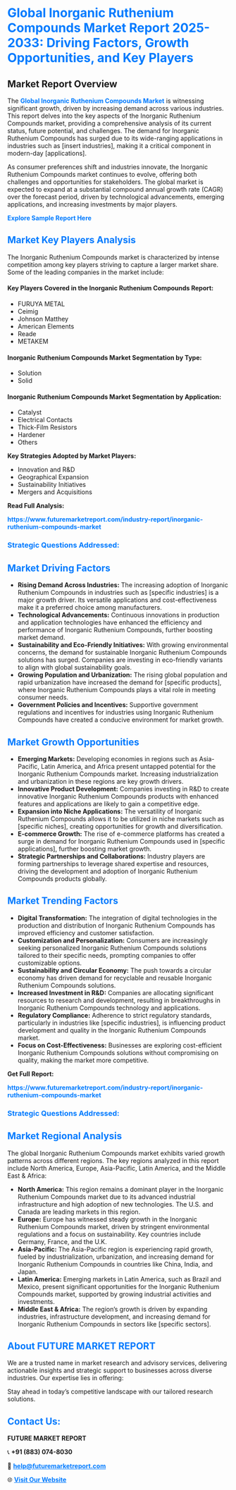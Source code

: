 <h1 style="color: #007BFF;">Global Inorganic Ruthenium Compounds Market Report 2025-2033: Driving Factors, Growth Opportunities, and Key Players</h1>

<section id="overview">
<h2>Market Report Overview</h2>
<p>The <a href="https://www.futuremarketreport.com/industry-report/inorganic-ruthenium-compounds-market" style="color: #007BFF; text-decoration: none;"><strong>Global Inorganic Ruthenium Compounds Market</strong></a> is witnessing significant growth, driven by increasing demand across various industries. This report delves into the key aspects of the Inorganic Ruthenium Compounds market, providing a comprehensive analysis of its current status, future potential, and challenges. The demand for Inorganic Ruthenium Compounds has surged due to its wide-ranging applications in industries such as [insert industries], making it a critical component in modern-day [applications].</p>
<p>As consumer preferences shift and industries innovate, the Inorganic Ruthenium Compounds market continues to evolve, offering both challenges and opportunities for stakeholders. The global market is expected to expand at a substantial compound annual growth rate (CAGR) over the forecast period, driven by technological advancements, emerging applications, and increasing investments by major players.</p>
</section>

<section id="overview">
<p><a href="https://www.futuremarketreport.com/request-sample/reportId=57461" style="color: #007BFF; text-decoration: none;"><strong>Explore Sample Report Here</strong></a></p>
</section>

<section id="key-players">
<h2 style="color: #007BFF;">Market Key Players Analysis</h2>
<p>The Inorganic Ruthenium Compounds market is characterized by intense competition among key players striving to capture a larger market share. Some of the leading companies in the market include:</p>
<h4>Key Players Covered in the Inorganic Ruthenium Compounds Report:</h4>
<ul><li>FURUYA METAL</li><li>Ceimig</li><li>Johnson Matthey</li><li>American Elements</li><li>Reade</li><li>METAKEM</li></ul>
<h4>Inorganic Ruthenium Compounds Market Segmentation by Type:</h4>
<ul><li>Solution</li><li>Solid</li></ul>

<h4>Inorganic Ruthenium Compounds Market Segmentation by Application:</h4>
<ul><li>Catalyst</li><li>Electrical Contacts</li><li>Thick-Film Resistors</li><li>Hardener</li><li>Others</li></ul>
<p><strong>Key Strategies Adopted by Market Players:</strong></p>
<ul>
<li>Innovation and R&D</li>
<li>Geographical Expansion</li>
<li>Sustainability Initiatives</li>
<li>Mergers and Acquisitions</li>
</ul>
</section>

<section>
<p><strong>Read Full Analysis: </strong></p><a href="https://www.futuremarketreport.com/industry-report/inorganic-ruthenium-compounds-market" style="color: #007BFF; text-decoration: none;"><strong>https://www.futuremarketreport.com/industry-report/inorganic-ruthenium-compounds-market</strong></a>
<h3 style="color: #007BFF;">Strategic Questions Addressed:</h3>
</section>

<section id="driving-factors">
<h2 style="color: #007BFF;">Market Driving Factors</h2>
<ul>
<li><strong>Rising Demand Across Industries:</strong> The increasing adoption of Inorganic Ruthenium Compounds in industries such as [specific industries] is a major growth driver. Its versatile applications and cost-effectiveness make it a preferred choice among manufacturers.</li>
<li><strong>Technological Advancements:</strong> Continuous innovations in production and application technologies have enhanced the efficiency and performance of Inorganic Ruthenium Compounds, further boosting market demand.</li>
<li><strong>Sustainability and Eco-Friendly Initiatives:</strong> With growing environmental concerns, the demand for sustainable Inorganic Ruthenium Compounds solutions has surged. Companies are investing in eco-friendly variants to align with global sustainability goals.</li>
<li><strong>Growing Population and Urbanization:</strong> The rising global population and rapid urbanization have increased the demand for [specific products], where Inorganic Ruthenium Compounds plays a vital role in meeting consumer needs.</li>
<li><strong>Government Policies and Incentives:</strong> Supportive government regulations and incentives for industries using Inorganic Ruthenium Compounds have created a conducive environment for market growth.</li>
</ul>
</section>

<section id="growth-opportunities">
<h2 style="color: #007BFF;">Market Growth Opportunities</h2>
<ul>
<li><strong>Emerging Markets:</strong> Developing economies in regions such as Asia-Pacific, Latin America, and Africa present untapped potential for the Inorganic Ruthenium Compounds market. Increasing industrialization and urbanization in these regions are key growth drivers.</li>
<li><strong>Innovative Product Development:</strong> Companies investing in R&D to create innovative Inorganic Ruthenium Compounds products with enhanced features and applications are likely to gain a competitive edge.</li>
<li><strong>Expansion into Niche Applications:</strong> The versatility of Inorganic Ruthenium Compounds allows it to be utilized in niche markets such as [specific niches], creating opportunities for growth and diversification.</li>
<li><strong>E-commerce Growth:</strong> The rise of e-commerce platforms has created a surge in demand for Inorganic Ruthenium Compounds used in [specific applications], further boosting market growth.</li>
<li><strong>Strategic Partnerships and Collaborations:</strong> Industry players are forming partnerships to leverage shared expertise and resources, driving the development and adoption of Inorganic Ruthenium Compounds products globally.</li>
</ul>
</section>

<section id="trending-factors">
<h2 style="color: #007BFF;">Market Trending Factors</h2>
<ul>
<li><strong>Digital Transformation:</strong> The integration of digital technologies in the production and distribution of Inorganic Ruthenium Compounds has improved efficiency and customer satisfaction.</li>
<li><strong>Customization and Personalization:</strong> Consumers are increasingly seeking personalized Inorganic Ruthenium Compounds solutions tailored to their specific needs, prompting companies to offer customizable options.</li>
<li><strong>Sustainability and Circular Economy:</strong> The push towards a circular economy has driven demand for recyclable and reusable Inorganic Ruthenium Compounds solutions.</li>
<li><strong>Increased Investment in R&D:</strong> Companies are allocating significant resources to research and development, resulting in breakthroughs in Inorganic Ruthenium Compounds technology and applications.</li>
<li><strong>Regulatory Compliance:</strong> Adherence to strict regulatory standards, particularly in industries like [specific industries], is influencing product development and quality in the Inorganic Ruthenium Compounds market.</li>
<li><strong>Focus on Cost-Effectiveness:</strong> Businesses are exploring cost-efficient Inorganic Ruthenium Compounds solutions without compromising on quality, making the market more competitive.</li>
</ul>
</section>

<section>
<p><strong>Get Full Report: </strong></p><a href="https://www.futuremarketreport.com/industry-report/inorganic-ruthenium-compounds-market" style="color: #007BFF; text-decoration: none;"><strong>https://www.futuremarketreport.com/industry-report/inorganic-ruthenium-compounds-market</strong></a>
<h3 style="color: #007BFF;">Strategic Questions Addressed:</h3>
</section>


<section id="regional-analysis">
<h2 style="color: #007BFF;">Market Regional Analysis</h2>
<p>The global Inorganic Ruthenium Compounds market exhibits varied growth patterns across different regions. The key regions analyzed in this report include North America, Europe, Asia-Pacific, Latin America, and the Middle East & Africa:</p>
<ul>
<li><strong>North America:</strong> This region remains a dominant player in the Inorganic Ruthenium Compounds market due to its advanced industrial infrastructure and high adoption of new technologies. The U.S. and Canada are leading markets in this region.</li>
<li><strong>Europe:</strong> Europe has witnessed steady growth in the Inorganic Ruthenium Compounds market, driven by stringent environmental regulations and a focus on sustainability. Key countries include Germany, France, and the U.K.</li>
<li><strong>Asia-Pacific:</strong> The Asia-Pacific region is experiencing rapid growth, fueled by industrialization, urbanization, and increasing demand for Inorganic Ruthenium Compounds in countries like China, India, and Japan.</li>
<li><strong>Latin America:</strong> Emerging markets in Latin America, such as Brazil and Mexico, present significant opportunities for the Inorganic Ruthenium Compounds market, supported by growing industrial activities and investments.</li>
<li><strong>Middle East & Africa:</strong> The region’s growth is driven by expanding industries, infrastructure development, and increasing demand for Inorganic Ruthenium Compounds in sectors like [specific sectors].</li>
</ul>
</section>

<footer>
<h2 style="color: #007BFF;">About FUTURE MARKET REPORT</h2>
<p>We are a trusted name in market research and advisory services, delivering actionable insights and strategic support to businesses across diverse industries. Our expertise lies in offering:</p>

<p>Stay ahead in today’s competitive landscape with our tailored research solutions.</p>

<h2 style="color: #007BFF;">Contact Us:</h2>
<p><strong>FUTURE MARKET REPORT</strong></p>
<p>📞 <strong>+91 (883) 074-8030</strong></p>
<p>📧 <strong><a href="mailto:help@futuremarketreport.com" style="color: #007BFF;">help@futuremarketreport.com</a></strong></p>
<p>🌐 <strong><a href="https://www.futuremarketreport.com/" style="color: #007BFF;">Visit Our Website</a></strong></p>
</footer>